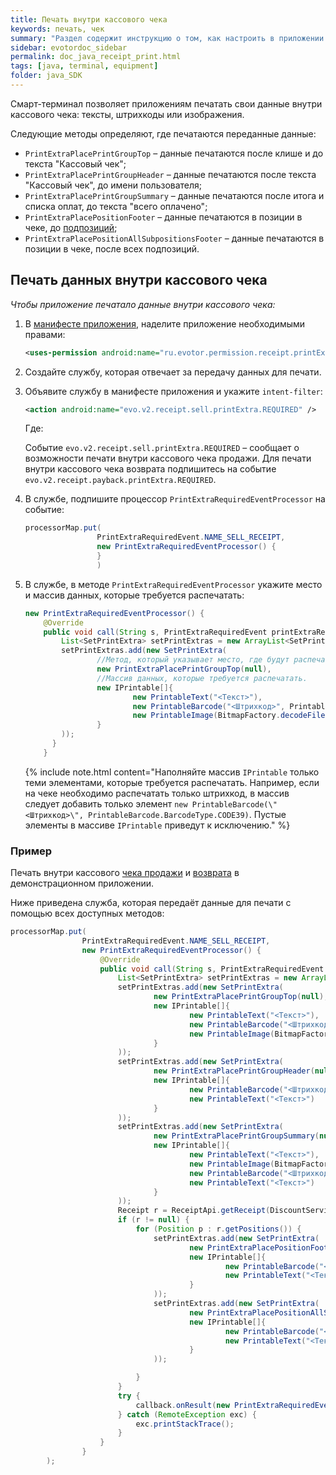 ```yaml
---
title: Печать внутри кассового чека
keywords: печать, чек
summary: "Раздел содержит инструкцию о том, как настроить в приложении печать внутри кассового чека."
sidebar: evotordoc_sidebar
permalink: doc_java_receipt_print.html
tags: [java, terminal, equipment]
folder: java_SDK
---
```


Смарт-терминал позволяет приложениям печатать свои данные внутри кассового чека: тексты, штрихкоды или изображения.

Следующие методы определяют, где печатаются переданные данные:

* `PrintExtraPlacePrintGroupTop` – данные печатаются после клише и до текста "Кассовый чек";
* `PrintExtraPlacePrintGroupHeader` – данные печатаются после текста "Кассовый чек", до имени пользователя;
* `PrintExtraPlacePrintGroupSummary` – данные печатаются после итога и списка оплат, до текста "всего оплачено";
* `PrintExtraPlacePositionFooter` – данные печатаются в позиции в чеке, до [подпозиций](./doc_java_receipt_interactions.html#Position);
* `PrintExtraPlacePositionAllSubpositionsFooter` – данные печатаются в позиции в чеке, после всех подпозиций.

## Печать данных внутри кассового чека

*Чтобы приложение печатало данные внутри кассового чека:*

1. В [манифесте приложения](./doc_java_app_manifest.html), наделите приложение необходимыми правами:

   ```xml
   <uses-permission android:name="ru.evotor.permission.receipt.printExtra.SET" />
   ```

2. Создайте службу, которая отвечает за передачу данных для печати.
3. Объявите службу в манифесте приложения и укажите `intent-filter`:

   ```xml
   <action android:name="evo.v2.receipt.sell.printExtra.REQUIRED" />
   ```

   Где:

   Событие `evo.v2.receipt.sell.printExtra.REQUIRED` – сообщает о возможности печати внутри кассового чека продажи. Для печати внутри кассового чека возврата подпишитесь на событие `evo.v2.receipt.payback.printExtra.REQUIRED`.

4. В службе, подпишите процессор `PrintExtraRequiredEventProcessor` на событие:

   ```java
   processorMap.put(
                   PrintExtraRequiredEvent.NAME_SELL_RECEIPT,
                   new PrintExtraRequiredEventProcessor() {
                   }
                   )
   ```

5. В службе, в методе `PrintExtraRequiredEventProcessor` укажите место и массив данных, которые требуется распечатать:

   ```java
   new PrintExtraRequiredEventProcessor() {
       @Override
       public void call(String s, PrintExtraRequiredEvent printExtraRequiredEvent, Callback callback) {
           List<SetPrintExtra> setPrintExtras = new ArrayList<SetPrintExtra>();
           setPrintExtras.add(new SetPrintExtra(
                   //Метод, который указывает место, где будут распечатаны данные.
                   new PrintExtraPlacePrintGroupTop(null),
                   //Массив данных, которые требуется распечатать.
                   new IPrintable[]{
                           new PrintableText("<Текст>"),
                           new PrintableBarcode("<Штрихкод>", PrintableBarcode.BarcodeType.CODE39),
                           new PrintableImage(BitmapFactory.decodeFile("<путь к файлу изображения>"))
                   }
           ));
         }
       }
   ```

   {% include note.html content="Наполняйте массив `IPrintable` только теми элементами, которые требуется распечатать. Например, если на чеке необходимо распечатать только штрихкод, в массив следует добавить только элемент `new PrintableBarcode(\"<Штрихкод>\", PrintableBarcode.BarcodeType.CODE39)`. Пустые элементы в массиве `IPrintable` приведут к исключению." %}

### Пример

Печать внутри кассового [чека продажи](https://github.com/evotor/evotor-api-example/blob/master/app/src/main/java/ru/qualitylab/evotor/evotortest6/MyPrintService.java) и [возврата](https://github.com/evotor/evotor-api-example/blob/master/app/src/main/java/ru/qualitylab/evotor/evotortest6/MyPrintPaybackService.java) в демонстрационном приложении.

Ниже приведена служба, которая передаёт данные для печати с помощью всех доступных методов:

```java
processorMap.put(
                PrintExtraRequiredEvent.NAME_SELL_RECEIPT,
                new PrintExtraRequiredEventProcessor() {
                    @Override
                    public void call(String s, PrintExtraRequiredEvent printExtraRequiredEvent, Callback callback) {
                        List<SetPrintExtra> setPrintExtras = new ArrayList<SetPrintExtra>();
                        setPrintExtras.add(new SetPrintExtra(
                                new PrintExtraPlacePrintGroupTop(null),
                                new IPrintable[]{
                                        new PrintableText("<Текст>"),
                                        new PrintableBarcode("<Штрихкод>", PrintableBarcode.BarcodeType.CODE39),
                                        new PrintableImage(BitmapFactory.decodeFile("<путь к файлу изображения>"))
                                }
                        ));
                        setPrintExtras.add(new SetPrintExtra(
                                new PrintExtraPlacePrintGroupHeader(null),
                                new IPrintable[]{
                                        new PrintableBarcode("<Штрихкод>", PrintableBarcode.BarcodeType.CODE39),
                                        new PrintableText("<Текст>")
                                }
                        ));
                        setPrintExtras.add(new SetPrintExtra(
                                new PrintExtraPlacePrintGroupSummary(null),
                                new IPrintable[]{
                                        new PrintableText("<Текст>"),
                                        new PrintableImage(BitmapFactory.decodeFile("<путь к файлу изображения>")),
                                        new PrintableBarcode("<Штрихкод>", PrintableBarcode.BarcodeType.CODE39),
                                        new PrintableText("<Текст>")
                                }
                        ));
                        Receipt r = ReceiptApi.getReceipt(DiscountService.this, Receipt.Type.SELL);
                        if (r != null) {
                            for (Position p : r.getPositions()) {
                                setPrintExtras.add(new SetPrintExtra(
                                        new PrintExtraPlacePositionFooter(p.getUuid()),
                                        new IPrintable[]{
                                                new PrintableBarcode("<Штрихкод>", PrintableBarcode.BarcodeType.CODE39),
                                                new PrintableText("<Текст>\n" + p.getUuid() + "\n<Текст>")
                                        }
                                ));
                                setPrintExtras.add(new SetPrintExtra(
                                        new PrintExtraPlacePositionAllSubpositionsFooter(p.getUuid()),
                                        new IPrintable[]{
                                                new PrintableBarcode("<Штрихкод>", PrintableBarcode.BarcodeType.CODE39),
                                                new PrintableText("<Текст>\n" + p.getUuid() + "\n<Текст>")
                                        }
                                ));

                            }
                        }
                        try {
                            callback.onResult(new PrintExtraRequiredEventResult(setPrintExtras).toBundle());
                        } catch (RemoteException exc) {
                            exc.printStackTrace();
                        }
                    }
                }
        );
```
